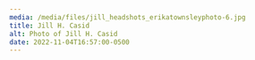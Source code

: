 ```yaml
---
media: /media/files/jill_headshots_erikatownsleyphoto-6.jpg
title: Jill H. Casid
alt: Photo of Jill H. Casid
date: 2022-11-04T16:57:00-0500
---
```

